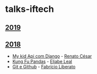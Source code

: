 # talks-iftech

## [2019](http://even3.com.br/iftech19/)

## [2018](http://even3.com.br/iftech2018/)

- [My kid Api com Django](https://rencesar.github.io/create-api-django-rest/) - [Renato César](https://www.linkedin.com/in/renatocesarlira/)
- [Kung Fu Pandas](https://github.com/elileal/kungfu_Pandas) - [Eliabe Leal](https://www.linkedin.com/in/eliabe-leal-9499a5162/)
- [Git e Github](https://github.com/FabricioLiber/Git-e-Github) - [Fabrício Liberato](https://www.linkedin.com/in/fabricioliberato/)

